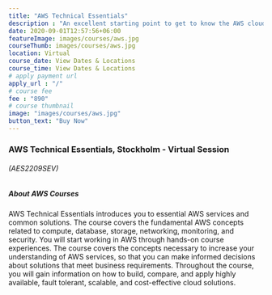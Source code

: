 ```yaml
---
title: "AWS Technical Essentials"
description : "An excellent starting point to get to know the AWS cloud and its products, services, and solutions - in just one day."
date: 2020-09-01T12:57:56+06:00
featureImage: images/courses/aws.jpg
courseThumb: images/courses/aws.jpg
location: Virtual
course_date: View Dates & Locations
course_time: View Dates & Locations
# apply payment url
apply_url : "/"
# course fee
fee : "890"
# course thumbnail
image: "images/courses/aws.jpg"
button_text: "Buy Now"
---
```


### AWS Technical Essentials, Stockholm - Virtual Session 

###### (AES2209SEV)

##### About AWS Courses

AWS Technical Essentials introduces you to essential AWS services and common solutions. The course covers the fundamental AWS concepts related to compute, database, storage, networking, monitoring, and security. You will start working in AWS through hands-on course experiences. The course covers the concepts necessary to increase your understanding of AWS services, so that you can make informed decisions about solutions that meet business requirements. Throughout the course, you will gain information on how to build, compare, and apply highly available, fault tolerant, scalable, and cost-effective cloud solutions.
